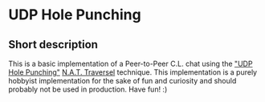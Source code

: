 # UDP Hole Punching

## Short description 
This is a basic implementation of a Peer-to-Peer C.L. chat using the ["UDP Hole Punching"](https://en.wikipedia.org/wiki/UDP_hole_punching) [N.A.T. Traversel](https://en.wikipedia.org/wiki/NAT_traversal) technique. This implementation is a purely hobbyist implementation for the sake of fun and curiosity and should probably not be used in production. Have fun! :)
